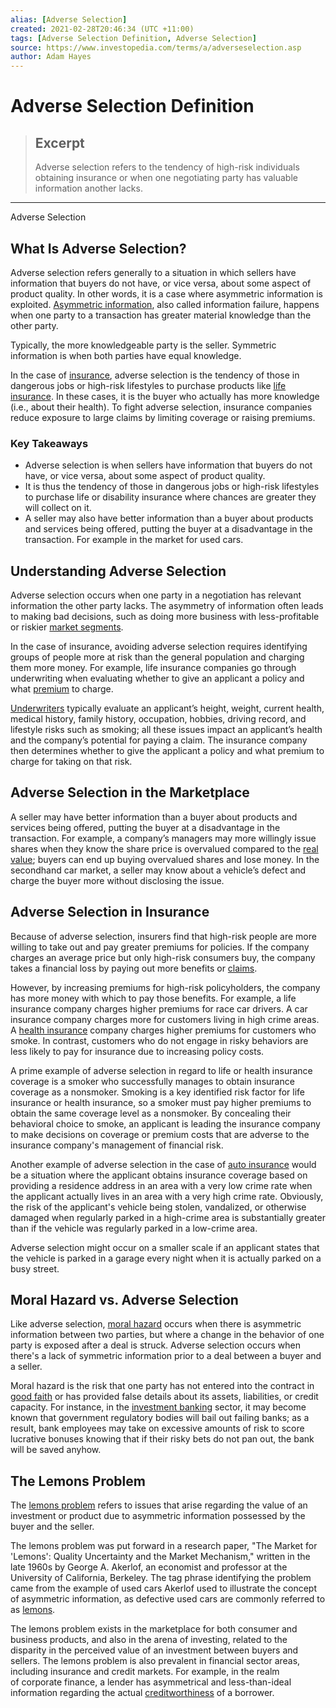 ```yaml
---
alias: [Adverse Selection]
created: 2021-02-28T20:46:34 (UTC +11:00)
tags: [Adverse Selection Definition, Adverse Selection]
source: https://www.investopedia.com/terms/a/adverseselection.asp
author: Adam Hayes
---
```


# Adverse Selection Definition

> ## Excerpt
> Adverse selection refers to the tendency of high-risk individuals obtaining insurance or when one negotiating party has valuable information another lacks.

---

Adverse Selection
## What Is Adverse Selection?

Adverse selection refers generally to a situation in which sellers have information that buyers do not have, or vice versa, about some aspect of product quality. In other words, it is a case where asymmetric information is exploited. [Asymmetric information](https://www.investopedia.com/terms/a/asymmetricinformation.asp), also called information failure, happens when one party to a transaction has greater material knowledge than the other party.

Typically, the more knowledgeable party is the seller. Symmetric information is when both parties have equal knowledge.

In the case of [insurance](https://www.investopedia.com/articles/insurance/082516/examples-adverse-selection-insurance-industry.asp), adverse selection is the tendency of those in dangerous jobs or high-risk lifestyles to purchase products like [life insurance](https://www.investopedia.com/articles/pf/08/get-life-insurance.asp). In these cases, it is the buyer who actually has more knowledge (i.e., about their health). To fight adverse selection, insurance companies reduce exposure to large claims by limiting coverage or raising premiums.

### Key Takeaways

-   Adverse selection is when sellers have information that buyers do not have, or vice versa, about some aspect of product quality.
-   It is thus the tendency of those in dangerous jobs or high-risk lifestyles to purchase life or disability insurance where chances are greater they will collect on it.
-   A seller may also have better information than a buyer about products and services being offered, putting the buyer at a disadvantage in the transaction. For example in the market for used cars.

## Understanding Adverse Selection

Adverse selection occurs when one party in a negotiation has relevant information the other party lacks. The asymmetry of information often leads to making bad decisions, such as doing more business with less-profitable or riskier [market segments](https://www.investopedia.com/terms/m/market-segment.asp).

In the case of insurance, avoiding adverse selection requires identifying groups of people more at risk than the general population and charging them more money. For example, life insurance companies go through underwriting when evaluating whether to give an applicant a policy and what [premium](https://www.investopedia.com/terms/i/insurance-premium.asp) to charge.

[Underwriters](https://www.investopedia.com/terms/u/underwriter.asp) typically evaluate an applicant’s height, weight, current health, medical history, family history, occupation, hobbies, driving record, and lifestyle risks such as smoking; all these issues impact an applicant’s health and the company’s potential for paying a claim. The insurance company then determines whether to give the applicant a policy and what premium to charge for taking on that risk.

## Adverse Selection in the Marketplace

A seller may have better information than a buyer about products and services being offered, putting the buyer at a disadvantage in the transaction. For example, a company’s managers may more willingly issue shares when they know the share price is overvalued compared to the [real value](https://www.investopedia.com/terms/r/real-value.asp); buyers can end up buying overvalued shares and lose money. In the secondhand car market, a seller may know about a vehicle’s defect and charge the buyer more without disclosing the issue.

## Adverse Selection in Insurance

Because of adverse selection, insurers find that high-risk people are more willing to take out and pay greater premiums for policies. If the company charges an average price but only high-risk consumers buy, the company takes a financial loss by paying out more benefits or [claims](https://www.investopedia.com/terms/i/insurance_claim.asp).

However, by increasing premiums for high-risk policyholders, the company has more money with which to pay those benefits. For example, a life insurance company charges higher premiums for race car drivers. A car insurance company charges more for customers living in high crime areas. A [health insurance](https://www.investopedia.com/terms/h/healthinsurance.asp) company charges higher premiums for customers who smoke. In contrast, customers who do not engage in risky behaviors are less likely to pay for insurance due to increasing policy costs.

A prime example of adverse selection in regard to life or health insurance coverage is a smoker who successfully manages to obtain insurance coverage as a nonsmoker. Smoking is a key identified risk factor for life insurance or health insurance, so a smoker must pay higher premiums to obtain the same coverage level as a nonsmoker. By concealing their behavioral choice to smoke, an applicant is leading the insurance company to make decisions on coverage or premium costs that are adverse to the insurance company's management of financial risk.

Another example of adverse selection in the case of [auto insurance](https://www.investopedia.com/terms/a/auto-insurance.asp) would be a situation where the applicant obtains insurance coverage based on providing a residence address in an area with a very low crime rate when the applicant actually lives in an area with a very high crime rate. Obviously, the risk of the applicant's vehicle being stolen, vandalized, or otherwise damaged when regularly parked in a high-crime area is substantially greater than if the vehicle was regularly parked in a low-crime area.

Adverse selection might occur on a smaller scale if an applicant states that the vehicle is parked in a garage every night when it is actually parked on a busy street.

## Moral Hazard vs. Adverse Selection

Like adverse selection, [moral hazard](https://www.investopedia.com/terms/m/moralhazard.asp) occurs when there is asymmetric information between two parties, but where a change in the behavior of one party is exposed after a deal is struck. Adverse selection occurs when there's a lack of symmetric information prior to a deal between a buyer and a seller.

Moral hazard is the risk that one party has not entered into the contract in [good faith](https://www.investopedia.com/terms/d/doctrineofutmostgoodfaith.asp) or has provided false details about its assets, liabilities, or credit capacity. For instance, in the [investment banking](https://www.investopedia.com/terms/i/investmentbank.asp) sector, it may become known that government regulatory bodies will bail out failing banks; as a result, bank employees may take on excessive amounts of risk to score lucrative bonuses knowing that if their risky bets do not pan out, the bank will be saved anyhow.

## The Lemons Problem

The [lemons problem](https://www.investopedia.com/terms/l/lemons-problem.asp) refers to issues that arise regarding the value of an investment or product due to asymmetric information possessed by the buyer and the seller.

The lemons problem was put forward in a research paper, "The Market for 'Lemons': Quality Uncertainty and the Market Mechanism," written in the late 1960s by George A. Akerlof, an economist and professor at the University of California, Berkeley. The tag phrase identifying the problem came from the example of used cars Akerlof used to illustrate the concept of asymmetric information, as defective used cars are commonly referred to as [lemons](https://www.investopedia.com/terms/l/lemon.asp).

The lemons problem exists in the marketplace for both consumer and business products, and also in the arena of investing, related to the disparity in the perceived value of an investment between buyers and sellers. The lemons problem is also prevalent in financial sector areas, including insurance and credit markets. For example, in the realm of corporate finance, a lender has asymmetrical and less-than-ideal information regarding the actual [creditworthiness](https://www.investopedia.com/terms/c/credit-worthiness.asp) of a borrower.

